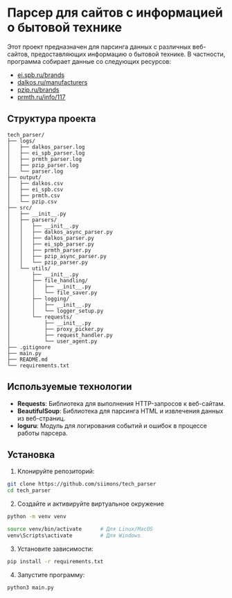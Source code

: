 # Парсер для сайтов с информацией о бытовой технике

Этот проект предназначен для парсинга данных с различных веб-сайтов, предоставляющих информацию о бытовой технике. В частности, программа собирает данные со следующих ресурсов:

- [ei.spb.ru/brands](http://ei,spb.ru/brands)
- [dalkos.ru/manufacturers](http://dalkos.ru/manufacturers)
- [pzip.ru/brands](http://pzip.ru/brands)
- [prmth.ru/info/117](http://prmth.ru/info/117)

## Структура проекта

```
tech_parser/
├── logs/
│   ├── dalkos_parser.log
│   ├── ei_spb_parser.log
│   ├── prmth_parser.log
│   ├── pzip_parser.log
│   └── parser.log
├── output/
│   ├── dalkos.csv
│   ├── ei_spb.csv
│   ├── prmth.csv
│   └── pzip.csv
├── src/
│   ├── __init__.py
│   ├── parsers/
│   │   ├── __init__.py
│   │   ├── dalkos_async_parser.py
│   │   ├── dalkos_parser.py
│   │   ├── ei_spb_parser.py
│   │   ├── prmth_parser.py
│   │   ├── pzip_async_parser.py
│   │   └── pzip_parser.py
│   └── utils/
│       ├── __init__.py
│       ├── file_handling/
│       │   ├── __init__.py
│       │   └── file_saver.py
│       ├── logging/
│       │   ├── __init__.py
│       │   └── logger_setup.py
│       └── requests/
│           ├── __init__.py
│           ├── proxy_picker.py
│           ├── request_handler.py
│           └── user_agent.py
├── .gitignore
├── main.py
├── README.md
└── requirements.txt
```

## Используемые технологии

- **Requests**: Библиотека для выполнения HTTP-запросов к веб-сайтам.
- **BeautifulSoup**: Библиотека для парсинга HTML и извлечения данных из веб-страниц.
- **loguru**: Модуль для логирования событий и ошибок в процессе работы парсера.

## Установка

1. Клонируйте репозиторий:

```bash
git clone https://github.com/siimons/tech_parser
cd tech_parser

```

2. Создайте и активируйте виртуальное окружение

```bash
python -m venv venv

source venv/bin/activate      # Для Linux/MacOS
venv\Scripts\activate         # Для Windows

```

3. Установите зависимости:

```bash
pip install -r requirements.txt

```

4. Запустите программу:

```bash
python3 main.py

```